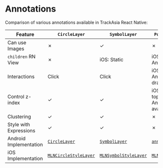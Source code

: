 # Annotations

Comparison of various annotations available in TrackAsia React Native:

| Feature                | `CircleLayer`                                                                                                                                                | `SymbolLayer`                                                                                                                                                | `PointAnnotation`                                                                                                                                                         | `MarkerView`                                                                                                                                                                      |
| ---------------------- | ------------------------------------------------------------------------------------------------------------------------------------------------------------ | ------------------------------------------------------------------------------------------------------------------------------------------------------------ | ------------------------------------------------------------------------------------------------------------------------------------------------------------------------- | --------------------------------------------------------------------------------------------------------------------------------------------------------------------------------- |
| Can use Images         | &cross;                                                                                                                                                      | &check;                                                                                                                                                      | &cross;                                                                                                                                                                   | &cross;                                                                                                                                                                           |
| `children` RN View     | &cross;                                                                                                                                                      | iOS: Static                                                                                                                                                  | iOS: Interactive<br/>Android: Static                                                                                                                                      | Interactive                                                                                                                                                                       |
| Interactions           | Click                                                                                                                                                        | Click                                                                                                                                                        | iOS: Complete<br/>Android: Click, drag, callout                                                                                                                           | Only `children` RN View is interactive                                                                                                                                            |
| Control z-index        | &check;                                                                                                                                                      | &check;                                                                                                                                                      | iOS: Always on top<br/>Android: Not available                                                                                                                             | Always on top                                                                                                                                                                     |
| Clustering             | &check;                                                                                                                                                      | &check;                                                                                                                                                      | &cross;                                                                                                                                                                   | &cross;                                                                                                                                                                           |
| Style with Expressions | &check;                                                                                                                                                      | &check;                                                                                                                                                      | &cross;                                                                                                                                                                   | &cross;                                                                                                                                                                           |
| Android Implementation | [`CircleLayer`](https://track-asia.com/trackasia-native/android/api/-map-libre%20-native%20-android/com.trackasia.android.style.layers/-circle-layer/index.html) | [`SymbolLayer`](https://track-asia.com/trackasia-native/android/api/-map-libre%20-native%20-android/com.trackasia.android.style.layers/-symbol-layer/index.html) | [`annotation.Symbol`](https://github.com/track-asia/trackasia-plugins-android/blob/main/plugin-annotation/src/main/java/org/track-asia/android/plugins/annotation/Symbol.java) | [`annotation.MarkerView`](https://github.com/track-asia/trackasia-plugins-android/blob/main/plugin-markerview/src/main/java/org/track-asia/android/plugins/markerview/MarkerView.java) |
| iOS Implementation     | [`MLNCircleStyleLayer`](https://track-asia.com/trackasia-native/ios/latest/documentation/track-asia/mlncirclestylelayer/)                                         | [`MLNSymbolStyleLayer`](https://track-asia.com/trackasia-native/ios/latest/documentation/track-asia/mlnsymbolstylelayer/)                                         | [`MLNAnnotationView`](https://track-asia.com/trackasia-native/ios/latest/documentation/track-asia/mlnannotationview/)                                                          | [`MLNAnnotationView`](https://track-asia.com/trackasia-native/ios/latest/documentation/track-asia/mlnannotationview/)                                                                  |
